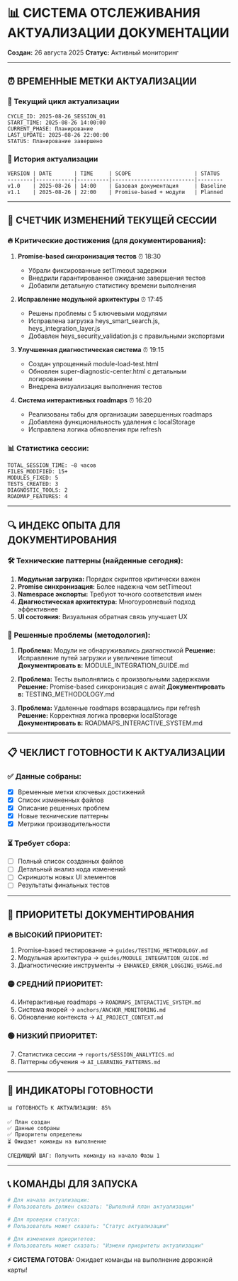 # 📊 СИСТЕМА ОТСЛЕЖИВАНИЯ АКТУАЛИЗАЦИИ ДОКУМЕНТАЦИИ

**Создан:** 26 августа 2025 **Статус:** Активный мониторинг

---

## ⏰ ВРЕМЕННЫЕ МЕТКИ АКТУАЛИЗАЦИИ

### 🔄 Текущий цикл актуализации

```
CYCLE_ID: 2025-08-26_SESSION_01
START_TIME: 2025-08-26 14:00:00
CURRENT_PHASE: Планирование
LAST_UPDATE: 2025-08-26 22:00:00
STATUS: Планирование завершено
```

### 📅 История актуализации

```
VERSION | DATE       | TIME     | SCOPE                    | STATUS
--------|------------|----------|--------------------------|--------
v1.0    | 2025-08-26 | 14:00    | Базовая документация     | Baseline
v1.1    | 2025-08-26 | 22:00    | Promise-based + модули   | Planned
```

---

## 🎯 СЧЕТЧИК ИЗМЕНЕНИЙ ТЕКУЩЕЙ СЕССИИ

### 🔥 Критические достижения (для документирования):

1. **Promise-based синхронизация тестов** ⏰ 18:30
   - Убрали фиксированные setTimeout задержки
   - Внедрили гарантированное ожидание завершения тестов
   - Добавили детальную статистику времени выполнения

2. **Исправление модульной архитектуры** ⏰ 17:45
   - Решены проблемы с 5 ключевыми модулями
   - Исправлена загрузка heys_smart_search.js, heys_integration_layer.js
   - Добавлен heys_security_validation.js с правильными экспортами

3. **Улучшенная диагностическая система** ⏰ 19:15
   - Создан упрощенный module-load-test.html
   - Обновлен super-diagnostic-center.html с детальным логированием
   - Внедрена визуализация выполнения тестов

4. **Система интерактивных roadmaps** ⏰ 16:20
   - Реализованы табы для организации завершенных roadmaps
   - Добавлена функциональность удаления с localStorage
   - Исправлена логика обновления при refresh

### 📊 Статистика сессии:

```
TOTAL_SESSION_TIME: ~8 часов
FILES_MODIFIED: 15+
MODULES_FIXED: 5
TESTS_CREATED: 3
DIAGNOSTIC_TOOLS: 2
ROADMAP_FEATURES: 4
```

---

## 🔍 ИНДЕКС ОПЫТА ДЛЯ ДОКУМЕНТИРОВАНИЯ

### 🛠️ Технические паттерны (найденные сегодня):

1. **Модульная загрузка:** Порядок скриптов критически важен
2. **Promise синхронизация:** Более надежна чем setTimeout
3. **Namespace экспорты:** Требуют точного соответствия имен
4. **Диагностическая архитектура:** Многоуровневый подход эффективнее
5. **UI состояния:** Визуальная обратная связь улучшает UX

### 🎯 Решенные проблемы (методология):

1. **Проблема:** Модули не обнаруживались диагностикой **Решение:** Исправление
   путей загрузки и увеличение timeout **Документировать в:**
   MODULE_INTEGRATION_GUIDE.md

2. **Проблема:** Тесты выполнялись с произвольными задержками  
   **Решение:** Promise-based синхронизация с await **Документировать в:**
   TESTING_METHODOLOGY.md

3. **Проблема:** Удаленные roadmaps возвращались при refresh **Решение:**
   Корректная логика проверки localStorage **Документировать в:**
   ROADMAPS_INTERACTIVE_SYSTEM.md

---

## 📋 ЧЕКЛИСТ ГОТОВНОСТИ К АКТУАЛИЗАЦИИ

### ✅ Данные собраны:

- [x] Временные метки ключевых достижений
- [x] Список измененных файлов
- [x] Описание решенных проблем
- [x] Новые технические паттерны
- [x] Метрики производительности

### ⏳ Требует сбора:

- [ ] Полный список созданных файлов
- [ ] Детальный анализ кода изменений
- [ ] Скриншоты новых UI элементов
- [ ] Результаты финальных тестов

---

## 🎯 ПРИОРИТЕТЫ ДОКУМЕНТИРОВАНИЯ

### 🔥 ВЫСОКИЙ ПРИОРИТЕТ:

1. Promise-based тестирование → `guides/TESTING_METHODOLOGY.md`
2. Модульная архитектура → `guides/MODULE_INTEGRATION_GUIDE.md`
3. Диагностические инструменты → `ENHANCED_ERROR_LOGGING_USAGE.md`

### 🟡 СРЕДНИЙ ПРИОРИТЕТ:

4. Интерактивные roadmaps → `ROADMAPS_INTERACTIVE_SYSTEM.md`
5. Система якорей → `anchors/ANCHOR_MONITORING.md`
6. Обновление контекста → `AI_PROJECT_CONTEXT.md`

### 🟢 НИЗКИЙ ПРИОРИТЕТ:

7. Статистика сессии → `reports/SESSION_ANALYTICS.md`
8. Паттерны обучения → `AI_LEARNING_PATTERNS.md`

---

## 🚦 ИНДИКАТОРЫ ГОТОВНОСТИ

```
📊 ГОТОВНОСТЬ К АКТУАЛИЗАЦИИ: 85%

✅ План создан
✅ Данные собраны
✅ Приоритеты определены
⏳ Ожидает команды на выполнение

СЛЕДУЮЩИЙ ШАГ: Получить команду на начало Фазы 1
```

---

## 📞 КОМАНДЫ ДЛЯ ЗАПУСКА

```bash
# Для начала актуализации:
# Пользователь должен сказать: "Выполняй план актуализации"

# Для проверки статуса:
# Пользователь может сказать: "Статус актуализации"

# Для изменения приоритетов:
# Пользователь может сказать: "Измени приоритеты актуализации"
```

**⚡ СИСТЕМА ГОТОВА:** Ожидает команды на выполнение дорожной карты!
